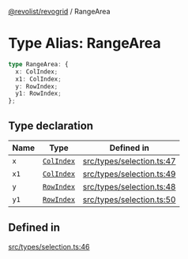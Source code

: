 [@revolist/revogrid](README.md) / RangeArea

# Type Alias: RangeArea

```ts
type RangeArea: {
  x: ColIndex;
  x1: ColIndex;
  y: RowIndex;
  y1: RowIndex;
};
```

## Type declaration

| Name | Type | Defined in |
| ------ | ------ | ------ |
| `x` | [`ColIndex`](TypeAlias.ColIndex.md) | [src/types/selection.ts:47](https://github.com/revolist/revogrid/blob/a348821be3a2642110f5dc893d4bd9cba16c5101/src/types/selection.ts#L47) |
| `x1` | [`ColIndex`](TypeAlias.ColIndex.md) | [src/types/selection.ts:49](https://github.com/revolist/revogrid/blob/a348821be3a2642110f5dc893d4bd9cba16c5101/src/types/selection.ts#L49) |
| `y` | [`RowIndex`](TypeAlias.RowIndex.md) | [src/types/selection.ts:48](https://github.com/revolist/revogrid/blob/a348821be3a2642110f5dc893d4bd9cba16c5101/src/types/selection.ts#L48) |
| `y1` | [`RowIndex`](TypeAlias.RowIndex.md) | [src/types/selection.ts:50](https://github.com/revolist/revogrid/blob/a348821be3a2642110f5dc893d4bd9cba16c5101/src/types/selection.ts#L50) |

## Defined in

[src/types/selection.ts:46](https://github.com/revolist/revogrid/blob/a348821be3a2642110f5dc893d4bd9cba16c5101/src/types/selection.ts#L46)
